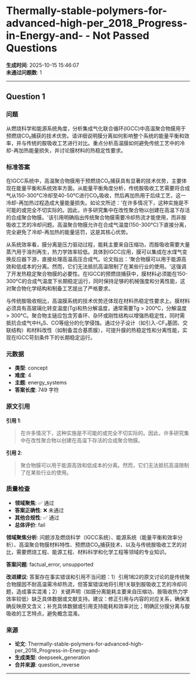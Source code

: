 # Thermally-stable-polymers-for-advanced-high-per_2018_Progress-in-Energy-and- - Not Passed Questions

**生成时间**: 2025-10-15 15:46:07  
**未通过问题数**: 1

---

## Question 1

### 问题

从燃烧科学和能源系统角度，分析集成气化联合循环(IGCC)中高温聚合物膜用于预燃烧CO₂捕获的技术优势。请详细说明膜分离如何影响整个系统的能量平衡和效率，并与传统的胺吸收工艺进行对比。重点分析高温膜如何避免传统工艺中的冷却-再加热能量损失，并讨论膜材料的热稳定性要求。

### 标准答案

在IGCC系统中，高温聚合物膜用于预燃烧CO₂捕获具有显著的技术优势，主要体现在能量平衡和系统效率方面。从能量平衡角度分析，传统胺吸收工艺需要将合成气从150-300°C冷却至40-50°C进行CO₂吸收，然后再加热用于后续工艺，这一冷却-再加热过程造成大量能量损失。如论文所述：'在许多情况下，这种实施是不可能的或完全不切实际的。因此，许多研究集中在改性聚合物以创建在高温下存活的合成聚合物膜。'该引用明确指出传统聚合物膜需要冷却热流才能使用，而非胺吸收工艺的冷却问题。高温聚合物膜允许在合成气温度(150-300°C)下直接分离，完全避免了冷却-再加热的能量惩罚，这是其核心优势。

从系统效率看，膜分离是压力驱动过程，能耗主要来自压缩功，而胺吸收需要大量蒸汽用于溶剂再生，热力学效率较低。具体到IGCC应用，膜可以集成在水煤气变换反应器下游，直接处理高温高压合成气。论文指出：'聚合物膜可以用于能源高效和低成本的分离。然而，它们无法抵抗高温限制了在某些行业的使用。'这强调了开发热稳定聚合物膜的必要性。在IGCC的预燃烧捕获中，膜材料必须能在150-300°C的合成气温度下长期稳定运行，同时保持足够的机械强度和分离性能，这对聚合物化学结构和制备工艺提出了严格要求。

与传统胺吸收相比，高温膜系统的技术优势还体现在材料热稳定性要求上。膜材料必须具有高玻璃化转变温度(Tg)和热分解温度，通常需要Tg > 200°C，分解温度 > 300°C。聚合物主链应包含芳香环、杂环或刚性结构以增强热稳定性，同时需抵抗合成气中H₂S、CO等组分的化学侵蚀。通过分子设计（如引入-CF₃基团、交联结构）和材料改性（如制备混合基质膜），可提升膜的热稳定性和分离性能，实现在IGCC苛刻条件下的长期稳定运行。

### 元数据

- **类型**: concept
- **难度**: 4
- **主题**: energy_systems
- **答案长度**: 749 字符

### 原文引用

**引用 1**:
> 在许多情况下，这种实施是不可能的或完全不切实际的。因此，许多研究集中在改性聚合物以创建在高温下存活的合成聚合物膜。

**引用 2**:
> 聚合物膜可以用于能源高效和低成本的分离。然而，它们无法抵抗高温限制了在某些行业的使用。

### 质量检查

- **领域聚焦**: ✅ 通过
- **答案正确性**: ❌ 未通过
- **其他合规性**: ✅ 通过
- **总体评价**: fail

**领域聚焦分析**: 问题涉及燃烧科学（IGCC系统）、能源系统（能量平衡和效率分析）、高温聚合物膜材料特性、预燃烧CO₂捕获技术、以及与传统胺吸收工艺的对比，需要燃烧工程、能源工程、材料科学和化学工程等领域的专业知识。

**答案问题**: factual_error, unsupported

**改进建议**: 答案存在事实错误和引用不当问题：1）引用1和2的原文讨论的是传统聚合物膜因不耐高温需冷却热流，但答案错误地将引用1关联到胺吸收工艺的冷却问题，造成事实混淆；2）关键声明（如膜分离能耗主要来自压缩功、胺吸收热力学效率较低）缺乏具体数据或文献支持。建议：修正引用与内容的对应关系，确保准确反映原文含义；补充具体数据或引用支持能耗和效率对比；明确区分膜分离与胺吸收的工艺特点，避免概念混淆。

### 来源

- **论文**: Thermally-stable-polymers-for-advanced-high-per_2018_Progress-in-Energy-and-
- **生成类型**: deepseek_generation
- **合并来源**: question_reverse

---


